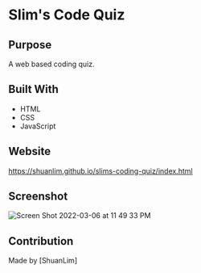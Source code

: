 # Slim's Code Quiz

## Purpose

A web based coding quiz.

## Built With

- HTML
- CSS
- JavaScript

## Website

https://shuanlim.github.io/slims-coding-quiz/index.html

## Screenshot

![Screen Shot 2022-03-06 at 11 49 33 PM](https://user-images.githubusercontent.com/79289373/156975658-9d5c0aeb-8c1d-4d37-a5cb-5b2a3327483d.png)

## Contribution

Made by [ShuanLim]
